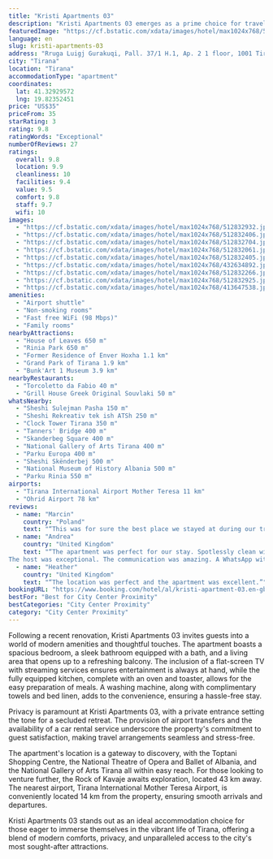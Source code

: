 ```yaml
---
title: "Kristi Apartments 03"
description: "Kristi Apartments 03 emerges as a prime choice for travelers seeking the perfect blend of comfort and convenience in the heart of Tirana."
featuredImage: "https://cf.bstatic.com/xdata/images/hotel/max1024x768/512832932.jpg?k=1ce535b2937844bd55db8526bcdc3cd7c6617778d1f91cc3bf4c38b6d9c6c8df&o=&hp=1"
language: en
slug: kristi-apartments-03
address: "Rruga Luigj Gurakuqi, Pall. 37/1 H.1, Ap. 2 1 floor, 1001 Tirana, Albania"
city: "Tirana"
location: "Tirana"
accommodationType: "apartment"
coordinates:
  lat: 41.32929572
  lng: 19.82352451
price: "US$35"
priceFrom: 35
starRating: 3
rating: 9.8
ratingWords: "Exceptional"
numberOfReviews: 27
ratings:
  overall: 9.8
  location: 9.9
  cleanliness: 10
  facilities: 9.4
  value: 9.5
  comfort: 9.8
  staff: 9.7
  wifi: 10
images:
  - "https://cf.bstatic.com/xdata/images/hotel/max1024x768/512832932.jpg?k=1ce535b2937844bd55db8526bcdc3cd7c6617778d1f91cc3bf4c38b6d9c6c8df&o=&hp=1"
  - "https://cf.bstatic.com/xdata/images/hotel/max1024x768/512832406.jpg?k=af62dbbe47f8c2633aa74aec1bd7015d28b74d50f4d5ea53c4efb60431020755&o=&hp=1"
  - "https://cf.bstatic.com/xdata/images/hotel/max1024x768/512832704.jpg?k=c3c673aafb65603b4575e80745d0f6dfadc9ffde7052ed1200b077031a185c7d&o=&hp=1"
  - "https://cf.bstatic.com/xdata/images/hotel/max1024x768/512832061.jpg?k=672ac9b0e6cb64b8b3da9a367fb1c357d8b74b64f3457871794c5c3129b897de&o=&hp=1"
  - "https://cf.bstatic.com/xdata/images/hotel/max1024x768/512832405.jpg?k=8a0eadbd2a678b4a069ca21ea6a073ad47ae347e075163c8423cc5b609d735d1&o=&hp=1"
  - "https://cf.bstatic.com/xdata/images/hotel/max1024x768/432634892.jpg?k=ee1ef98f13f2a1d17a5acade750ed8d0e2bb3be0488ff0b5ea62c605d5a72044&o=&hp=1"
  - "https://cf.bstatic.com/xdata/images/hotel/max1024x768/512832266.jpg?k=f52c977e046df87a9ccea54d0e49c942011503bfa6ac4a880bdc1dedc2b84779&o=&hp=1"
  - "https://cf.bstatic.com/xdata/images/hotel/max1024x768/512832925.jpg?k=82befd8cf324a847a60f9dbdc85cc79d208937f6225bdc4a5a3fe58be65868bc&o=&hp=1"
  - "https://cf.bstatic.com/xdata/images/hotel/max1024x768/413647538.jpg?k=2ad23dfd5cbb58651851507d8c94dd6826bd6a4114718b7f7eb989a00194a4a6&o=&hp=1"
amenities:
  - "Airport shuttle"
  - "Non-smoking rooms"
  - "Fast free WiFi (98 Mbps)"
  - "Family rooms"
nearbyAttractions:
  - "House of Leaves 650 m"
  - "Rinia Park 650 m"
  - "Former Residence of Enver Hoxha 1.1 km"
  - "Grand Park of Tirana 1.9 km"
  - "Bunk'Art 1 Museum 3.9 km"
nearbyRestaurants:
  - "Torcoletto da Fabio 40 m"
  - "Grill House Greek Original Souvlaki 50 m"
whatsNearby:
  - "Sheshi Sulejman Pasha 150 m"
  - "Sheshi Rekreativ tek ish ATSh 250 m"
  - "Clock Tower Tirana 350 m"
  - "Tanners' Bridge 400 m"
  - "Skanderbeg Square 400 m"
  - "National Gallery of Arts Tirana 400 m"
  - "Parku Europa 400 m"
  - "Sheshi Skënderbej 500 m"
  - "National Museum of History Albania 500 m"
  - "Parku Rinia 550 m"
airports:
  - "Tirana International Airport Mother Teresa 11 km"
  - "Ohrid Airport 78 km"
reviews:
  - name: "Marcin"
    country: "Poland"
    text: "“This was for sure the best place we stayed at during our trip in Albania and one of the best places I had a chance to stay in! Our host Nikolla made a lot of good job! I appreciate it! Thanks a lot!”"
  - name: "Andrea"
    country: "United Kingdom"
    text: "“The apartment was perfect for our stay. Spotlessly clean with all the mod cons.
The host was exceptional. The communication was amazing. A WhatsApp with all the check-in details a few days before we arrived. The host picked us up from the...”"
  - name: "Heather"
    country: "United Kingdom"
    text: "“The location was perfect and the apartment was excellent.”"
bookingURL: "https://www.booking.com/hotel/al/kristi-apartment-03.en-gb.html?aid=8035640"
bestFor: "Best for City Center Proximity"
bestCategories: "City Center Proximity"
category: "City Center Proximity"
---
```


Following a recent renovation, Kristi Apartments 03 invites guests into a world of modern amenities and thoughtful touches. The apartment boasts a spacious bedroom, a sleek bathroom equipped with a bath, and a living area that opens up to a refreshing balcony. The inclusion of a flat-screen TV with streaming services ensures entertainment is always at hand, while the fully equipped kitchen, complete with an oven and toaster, allows for the easy preparation of meals. A washing machine, along with complimentary towels and bed linen, adds to the convenience, ensuring a hassle-free stay.

Privacy is paramount at Kristi Apartments 03, with a private entrance setting the tone for a secluded retreat. The provision of airport transfers and the availability of a car rental service underscore the property's commitment to guest satisfaction, making travel arrangements seamless and stress-free.

The apartment's location is a gateway to discovery, with the Toptani Shopping Centre, the National Theatre of Opera and Ballet of Albania, and the National Gallery of Arts Tirana all within easy reach. For those looking to venture further, the Rock of Kavaje awaits exploration, located 43 km away. The nearest airport, Tirana International Mother Teresa Airport, is conveniently located 14 km from the property, ensuring smooth arrivals and departures.

Kristi Apartments 03 stands out as an ideal accommodation choice for those eager to immerse themselves in the vibrant life of Tirana, offering a blend of modern comforts, privacy, and unparalleled access to the city's most sought-after attractions.
